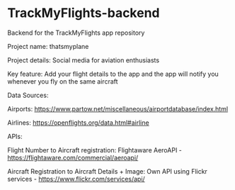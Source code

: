 # TrackMyFlights-backend
Backend for the TrackMyFlights app repository

Project name: thatsmyplane

Project details: Social media for aviation enthusiasts

Key feature: Add your flight details to the app and the app will notify you whenever you fly on the same aircraft

Data Sources:

Airports: https://www.partow.net/miscellaneous/airportdatabase/index.html

Airlines: https://openflights.org/data.html#airline


APIs:

Flight Number to Aircraft registration: Flightaware AeroAPI - https://flightaware.com/commercial/aeroapi/

Aircraft Registration to Aircraft Details + Image: Own API using Flickr services - https://www.flickr.com/services/api/
